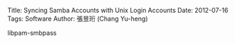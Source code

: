 Title: Syncing Samba Accounts with Unix Login Accounts
Date: 2012-07-16
Tags: Software
Author: 張昱珩 (Chang Yu-heng)

libpam-smbpass
